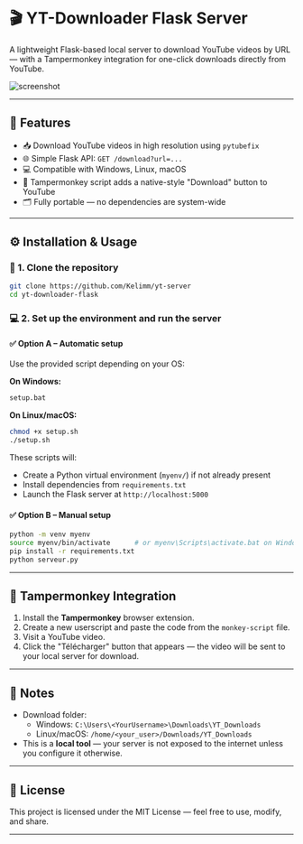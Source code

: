 # 🎬 YT-Downloader Flask Server

A lightweight Flask-based local server to download YouTube videos by URL — with a Tampermonkey integration for one-click downloads directly from YouTube.

![screenshot](https://github.com/user-attachments/assets/d187dede-8c97-4cda-8ef6-6a0bb49a1cc8)

---

## 🚀 Features

- 📥 Download YouTube videos in high resolution using `pytubefix`
- 🌐 Simple Flask API: `GET /download?url=...`
- 💻 Compatible with Windows, Linux, macOS
- 🧠 Tampermonkey script adds a native-style "Download" button to YouTube
- 🗂️ Fully portable — no dependencies are system-wide

---

## ⚙️ Installation & Usage

### 🔧 1. Clone the repository

```bash
git clone https://github.com/Kelimm/yt-server
cd yt-downloader-flask
```

### 💻 2. Set up the environment and run the server

#### ✅ Option A – Automatic setup

Use the provided script depending on your OS:

**On Windows:**
```cmd
setup.bat
```

**On Linux/macOS:**
```bash
chmod +x setup.sh
./setup.sh
```

These scripts will:
- Create a Python virtual environment (`myenv/`) if not already present
- Install dependencies from `requirements.txt`
- Launch the Flask server at `http://localhost:5000`

#### ✅ Option B – Manual setup

```bash
python -m venv myenv
source myenv/bin/activate      # or myenv\Scripts\activate.bat on Windows
pip install -r requirements.txt
python serveur.py
```

---

## 🧩 Tampermonkey Integration 

1. Install the **Tampermonkey** browser extension.
2. Create a new userscript and paste the code from the `monkey-script` file.
3. Visit a YouTube video.
4. Click the "Télécharger" button that appears — the video will be sent to your local server for download.

---

## 📌 Notes

- Download folder:
  - Windows: `C:\Users\<YourUsername>\Downloads\YT_Downloads`
  - Linux/macOS: `/home/<your_user>/Downloads/YT_Downloads`
- This is a **local tool** — your server is not exposed to the internet unless you configure it otherwise.

---

## 📄 License

This project is licensed under the MIT License — feel free to use, modify, and share.

---
